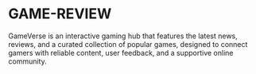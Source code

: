 # GAME-REVIEW
GameVerse is an interactive gaming hub that features the latest news, reviews, and a curated collection of popular games, designed to connect gamers with reliable content, user feedback, and a supportive online community.
